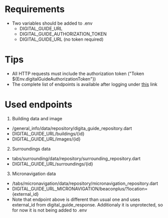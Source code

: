 # Requirements
* Two variables should be added to .env
  * DIGITAL_GUIDE_URL
  * DIGITAL_GUIDE_AUTHORIZATION_TOKEN
  * DIGITAL_GUIDE_URL   (no token required)

# Tips
* All HTTP requests must include the authorization token ("Token ${Env.digitalGuideAuthorizationToken"})
* The complete list of endpoints is available after logging under [this](https://przewodnik.pwr.edu.pl/swagger/) link

# Used endpoints
1) Building data and image
  * /general_info/data/repository/digita_guide_repository.dart
  * DIGITAL_GUIDE_URL/buildings/{id}
  * DIGITAL_GUIDE_URL/images/{id}
2) Surroundings data
  * tabs/surrounding/data/repository/surrounding_repository.dart
  * DIGITAL_GUIDE_URL/surroundings/{id}
3) Micronavigation data
  * /tabs/micronavigation/data/repository/micronavigation_repository.dart
  * DIGITAL_GUIDE_URL_MICRONAVIGATION/beaconplus/?location={external_id}
  * Note that endpoint above is different than usual one and uses external_id from digital_guide_response. Additionaly it is unprotected, so for now it is not being added to .env